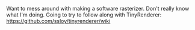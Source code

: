 Want to mess around with making a software rasterizer. Don't really know what I'm doing. Going to try to follow along with TinyRenderer: https://github.com/ssloy/tinyrenderer/wiki
